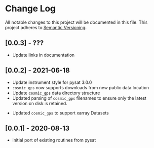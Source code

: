 # Change Log
All notable changes to this project will be documented in this file.
This project adheres to [Semantic Versioning](http://semver.org/).

## [0.0.3] - ???
* Update links in documentation

## [0.0.2] - 2021-06-18
* Update instrument style for pysat 3.0.0
* `cosmic_gps` now supports downloads from new public data location
* Update `cosmic_gps` data directory structure
* Updated parsing of `cosmic_gps` filenames to ensure only the latest
  version on disk is retained.
- Updated `cosmic_gps` to support xarray Datasets

## [0.0.1] - 2020-08-13
* initial port of existing routines from pysat

